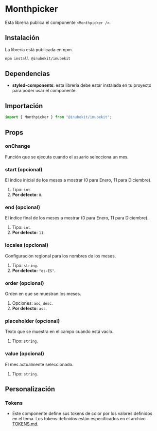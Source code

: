 # Monthpicker

Esta librería publica el componente `<Monthpicker />`.

## Instalación

La librería está publicada en npm.

```bash
npm install @inubekit/inubekit
```

## Dependencias

- **styled-components**: esta librería debe estar instalada en tu proyecto para poder usar el componente.

## Importación

```jsx
import { Monthpicker } from "@inubekit/inubekit";
```

## Props

### onChange

Función que se ejecuta cuando el usuario selecciona un mes.

### start (opcional)

El índice inicial de los meses a mostrar (0 para Enero, 11 para Diciembre).

1. Tipo: `int`.
2. **Por defecto:** `0`.

### end (opcional)

El índice final de los meses a mostrar (0 para Enero, 11 para Diciembre).

1. Tipo: `int`.
2. **Por defecto:** `11`.

### locales (opcional)

Configuración regional para los nombres de los meses.

1. Tipo: `string`.
2. **Por defecto:** `"es-ES"`.

### order (opcional)

Orden en que se muestran los meses.

1. Opciones: `asc`, `desc`.
2. **Por defecto:** `asc`.

### placeholder (opcional)

Texto que se muestra en el campo cuando está vacío.

1. Tipo: `string`.

### value (opcional)

El mes actualmente seleccionado.

1. Tipo: `string`.

## Personalización

### Tokens

- Este componente define sus tokens de color por los valores definidos en el tema. Los tokens definidos están especificados en el archivo [TOKENS.md](./TOKENS.md).
